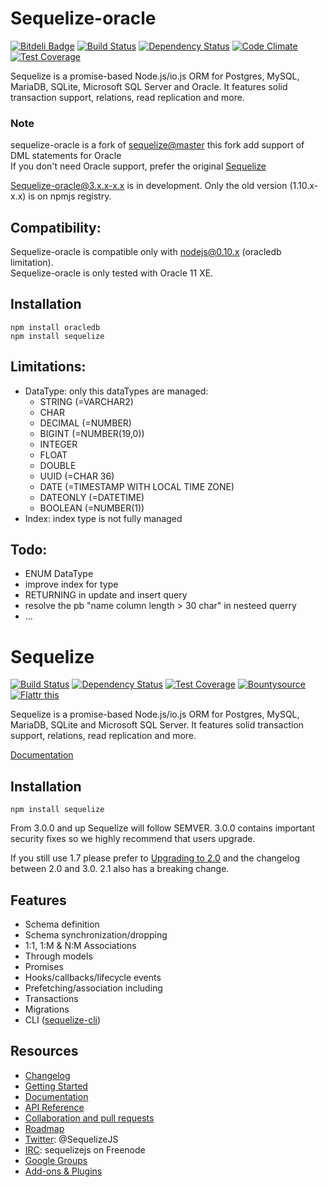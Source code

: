 # Sequelize-oracle
  
[![Bitdeli Badge](https://d2weczhvl823v0.cloudfront.net/lebretr/sequelize-oracle/trend.png)](https://bitdeli.com/free "Bitdeli Badge") 
[![Build Status](https://travis-ci.org/lebretr/sequelize-oracle.svg?branch=master-Oracle-dev)](https://travis-ci.org/lebretr/sequelize-oracle) 
[![Dependency Status](https://david-dm.org/lebretr/sequelize-oracle.png)](https://david-dm.org/lebretr/sequelize-oracle) 
[![Code Climate](https://codeclimate.com/github/lebretr/sequelize-oracle/badges/gpa.svg)](https://codeclimate.com/github/lebretr/sequelize-oracle) 
[![Test Coverage](https://codeclimate.com/github/lebretr/sequelize-oracle/badges/coverage.svg)](https://codeclimate.com/github/lebretr/sequelize-oracle)

Sequelize is a promise-based Node.js/io.js ORM for Postgres, MySQL, MariaDB, SQLite, Microsoft SQL Server and Oracle. It features solid transaction support, relations, read replication and more.

### Note
sequelize-oracle is a fork of [sequelize@master](https://github.com/sequelize/sequelize/tree/master) 
this fork add support of DML statements for Oracle  
If you don't need Oracle support, prefer the original [Sequelize](http://sequelizejs.com/)  
  
Sequelize-oracle@3.x.x-x.x is in development. Only the old version (1.10.x-x.x) is on npmjs registry.  

## Compatibility:
Sequelize-oracle is compatible only with nodejs@0.10.x (oracledb limitation).  
Sequelize-oracle is only tested with Oracle 11 XE.  
  
## Installation

```
npm install oracledb
npm install sequelize
```

## Limitations:

- DataType: only this dataTypes are managed: 
  - STRING (=VARCHAR2)
  - CHAR
  - DECIMAL (=NUMBER)
  - BIGINT (=NUMBER(19,0))
  - INTEGER
  - FLOAT 
  - DOUBLE
  - UUID (=CHAR 36)
  - DATE (=TIMESTAMP WITH LOCAL TIME ZONE)
  - DATEONLY (=DATETIME) 
  - BOOLEAN (=NUMBER(1))
- Index: index type is not fully managed
  
## Todo:
- ENUM DataType
- improve index for type
- RETURNING in update and insert query
- resolve the pb "name column length > 30 char" in nesteed querry
- ...
  
  
  
# Sequelize

[![Build Status](https://travis-ci.org/sequelize/sequelize.svg?branch=master)](https://travis-ci.org/sequelize/sequelize) [![Dependency Status](https://david-dm.org/sequelize/sequelize.svg)](https://david-dm.org/sequelize/sequelize) [![Test Coverage](https://codeclimate.com/github/sequelize/sequelize/badges/coverage.svg)](https://codeclimate.com/github/sequelize/sequelize)
[![Bountysource](https://www.bountysource.com/badge/team?team_id=955&style=bounties_received)](https://www.bountysource.com/teams/sequelize/issues?utm_source=Sequelize&utm_medium=shield&utm_campaign=bounties_received)
[![Flattr this](http://api.flattr.com/button/flattr-badge-large.png)](http://flattr.com/thing/1259407/Sequelize)

Sequelize is a promise-based Node.js/io.js ORM for Postgres, MySQL, MariaDB, SQLite and Microsoft SQL Server. It features solid transaction support, relations, read replication and more.

[Documentation](http://sequelize.readthedocs.org/en/latest/)

## Installation

`npm install sequelize`

From 3.0.0 and up Sequelize will follow SEMVER. 3.0.0 contains important security fixes so we highly recommend that users upgrade.

If you still use 1.7 please prefer to [Upgrading to 2.0](https://github.com/sequelize/sequelize/wiki/Upgrading-to-2.0) and the changelog between 2.0 and 3.0. 2.1 also has a breaking change.

## Features

- Schema definition
- Schema synchronization/dropping
- 1:1, 1:M & N:M Associations
- Through models
- Promises
- Hooks/callbacks/lifecycle events
- Prefetching/association including
- Transactions
- Migrations
- CLI ([sequelize-cli](https://github.com/sequelize/cli))

## Resources
- [Changelog](https://github.com/sequelize/sequelize/blob/master/changelog.md)
- [Getting Started](http://docs.sequelizejs.com/en/latest/docs/getting-started/)
- [Documentation](http://docs.sequelizejs.com/en/latest/)
- [API Reference](http://docs.sequelizejs.com/en/latest/)
- [Collaboration and pull requests](https://github.com/sequelize/sequelize/blob/master/CONTRIBUTING.md)
- [Roadmap](https://github.com/sequelize/sequelize/issues/2869)
- [Twitter](https://twitter.com/SequelizeJS): @SequelizeJS
- [IRC](http://webchat.freenode.net?channels=sequelizejs): sequelizejs on Freenode
- [Google Groups](https://groups.google.com/forum/#!forum/sequelize)
- [Add-ons & Plugins](https://github.com/sequelize/sequelize/wiki/Add-ons-&-Plugins)

